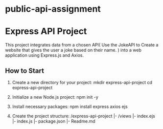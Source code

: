 # public-api-assignment

# Express API Project

This project integrates data from a chosen API( Use the JokeAPI to Create a website that gives the user a joke based on their name. ) into a web application using Express.js and Axios.

## How to Start

1. Create a new directory for your project:
   mkdir express-api-project
  cd express-api-project

2. Initialize a new Node.js project:
  npm init -y


3. Install necessary packages:
  npm install express axios ejs

4. Create the project structure:
  /express-api-project
  |- /views
      |- index.ejs
  |- index.js
  |- package.json
  |- Readme.md
